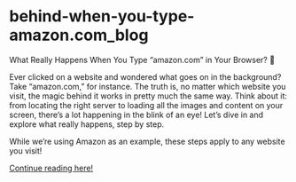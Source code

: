 # behind-when-you-type-amazon.com_blog
What Really Happens When You Type “amazon.com” in Your Browser? 🤔

Ever clicked on a website and wondered what goes on in the background? Take “amazon.com,” for instance. The truth is, no matter which website you visit, the magic behind it works in pretty much the same way. Think about it: from locating the right server to loading all the images and content on your screen, there’s a lot happening in the blink of an eye! Let’s dive in and explore what really happens, step by step.

While we’re using Amazon as an example, these steps apply to any website you visit!

[Continue reading here!](https://medium.com/@niranyadav/what-really-happens-when-you-type-amazon-com-in-your-browser-ec0d9232e0d7)
